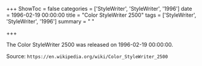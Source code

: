 +++
ShowToc = false
categories = ['StyleWriter', 'StyleWriter', '1996']
date = 1996-02-19 00:00:00
title = "Color StyleWriter 2500"
tags = ['StyleWriter', 'StyleWriter', '1996']
summary = " "

+++

The Color StyleWriter 2500 was released on 1996-02-19 00:00:00.

Source: `https://en.wikipedia.org/wiki/Color_StyleWriter_2500`


